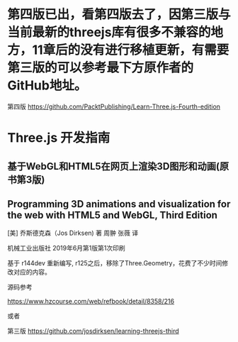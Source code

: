 <h1>第四版已出，看第四版去了，因第三版与当前最新的threejs库有很多不兼容的地方，11章后的没有进行移植更新，有需要第三版的可以参考最下方原作者的GitHub地址。</h1>

第四版 https://github.com/PacktPublishing/Learn-Three.js-Fourth-edition 



# Three.js 开发指南
## 基于WebGL和HTML5在网页上渲染3D图形和动画(原书第3版)
## Programming 3D animations and visualization for the web with HTML5 and WebGL, Third Edition
[美] 乔斯德克森（Jos Dirksen) 著
周翀 张薇 译 

机械工业出版社 2019年6月第1版第1次印刷


基于 r144dev 重新编写, r125之后，移除了Three.Geometry，花费了不少时间修改对应的内容。

源码参考

https://www.hzcourse.com/web/refbook/detail/8358/216


或者

第三版 https://github.com/josdirksen/learning-threejs-third



